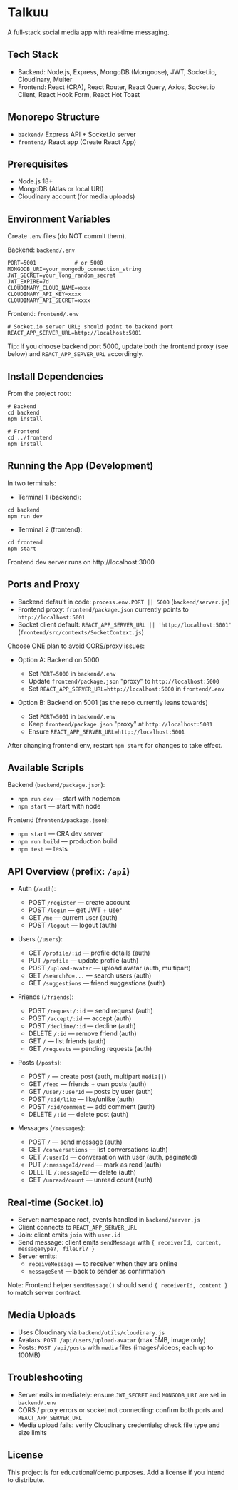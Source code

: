 # Talkuu

A full‑stack social media app with real‑time messaging.

## Tech Stack

- Backend: Node.js, Express, MongoDB (Mongoose), JWT, Socket.io, Cloudinary, Multer
- Frontend: React (CRA), React Router, React Query, Axios, Socket.io Client, React Hook Form, React Hot Toast

## Monorepo Structure

- `backend/` Express API + Socket.io server
- `frontend/` React app (Create React App)

## Prerequisites

- Node.js 18+
- MongoDB (Atlas or local URI)
- Cloudinary account (for media uploads)

## Environment Variables

Create `.env` files (do NOT commit them).

Backend: `backend/.env`

```
PORT=5001            # or 5000
MONGODB_URI=your_mongodb_connection_string
JWT_SECRET=your_long_random_secret
JWT_EXPIRE=7d
CLOUDINARY_CLOUD_NAME=xxxx
CLOUDINARY_API_KEY=xxxx
CLOUDINARY_API_SECRET=xxxx
```

Frontend: `frontend/.env`

```
# Socket.io server URL; should point to backend port
REACT_APP_SERVER_URL=http://localhost:5001
```

Tip: If you choose backend port 5000, update both the frontend proxy (see below) and `REACT_APP_SERVER_URL` accordingly.

## Install Dependencies

From the project root:

```
# Backend
cd backend
npm install

# Frontend
cd ../frontend
npm install
```

## Running the App (Development)

In two terminals:

- Terminal 1 (backend):

```
cd backend
npm run dev
```

- Terminal 2 (frontend):

```
cd frontend
npm start
```

Frontend dev server runs on http://localhost:3000

## Ports and Proxy

- Backend default in code: `process.env.PORT || 5000` (`backend/server.js`)
- Frontend proxy: `frontend/package.json` currently points to `http://localhost:5001`
- Socket client default: `REACT_APP_SERVER_URL || 'http://localhost:5001'` (`frontend/src/contexts/SocketContext.js`)

Choose ONE plan to avoid CORS/proxy issues:

- Option A: Backend on 5000
  - Set `PORT=5000` in `backend/.env`
  - Update `frontend/package.json` "proxy" to `http://localhost:5000`
  - Set `REACT_APP_SERVER_URL=http://localhost:5000` in `frontend/.env`

- Option B: Backend on 5001 (as the repo currently leans towards)
  - Set `PORT=5001` in `backend/.env`
  - Keep `frontend/package.json` "proxy" at `http://localhost:5001`
  - Ensure `REACT_APP_SERVER_URL=http://localhost:5001`

After changing frontend env, restart `npm start` for changes to take effect.

## Available Scripts

Backend (`backend/package.json`):
- `npm run dev` — start with nodemon
- `npm start` — start with node

Frontend (`frontend/package.json`):
- `npm start` — CRA dev server
- `npm run build` — production build
- `npm test` — tests

## API Overview (prefix: `/api`)

- Auth (`/auth`):
  - POST `/register` — create account
  - POST `/login` — get JWT + user
  - GET `/me` — current user (auth)
  - POST `/logout` — logout (auth)

- Users (`/users`):
  - GET `/profile/:id` — profile details (auth)
  - PUT `/profile` — update profile (auth)
  - POST `/upload-avatar` — upload avatar (auth, multipart)
  - GET `/search?q=...` — search users (auth)
  - GET `/suggestions` — friend suggestions (auth)

- Friends (`/friends`):
  - POST `/request/:id` — send request (auth)
  - POST `/accept/:id` — accept (auth)
  - POST `/decline/:id` — decline (auth)
  - DELETE `/:id` — remove friend (auth)
  - GET `/` — list friends (auth)
  - GET `/requests` — pending requests (auth)

- Posts (`/posts`):
  - POST `/` — create post (auth, multipart `media[]`)
  - GET `/feed` — friends + own posts (auth)
  - GET `/user/:userId` — posts by user (auth)
  - POST `/:id/like` — like/unlike (auth)
  - POST `/:id/comment` — add comment (auth)
  - DELETE `/:id` — delete post (auth)

- Messages (`/messages`):
  - POST `/` — send message (auth)
  - GET `/conversations` — list conversations (auth)
  - GET `/:userId` — conversation with user (auth, paginated)
  - PUT `/:messageId/read` — mark as read (auth)
  - DELETE `/:messageId` — delete (auth)
  - GET `/unread/count` — unread count (auth)

## Real‑time (Socket.io)

- Server: namespace root, events handled in `backend/server.js`
- Client connects to `REACT_APP_SERVER_URL`
- Join: client emits `join` with `user.id`
- Send message: client emits `sendMessage` with `{ receiverId, content, messageType?, fileUrl? }`
- Server emits:
  - `receiveMessage` — to receiver when they are online
  - `messageSent` — back to sender as confirmation

Note: Frontend helper `sendMessage()` should send `{ receiverId, content }` to match server contract.

## Media Uploads

- Uses Cloudinary via `backend/utils/cloudinary.js`
- Avatars: `POST /api/users/upload-avatar` (max 5MB, image only)
- Posts: `POST /api/posts` with `media` files (images/videos; each up to 100MB)

## Troubleshooting

- Server exits immediately: ensure `JWT_SECRET` and `MONGODB_URI` are set in `backend/.env`
- CORS / proxy errors or socket not connecting: confirm both ports and `REACT_APP_SERVER_URL`
- Media upload fails: verify Cloudinary credentials; check file type and size limits

## License

This project is for educational/demo purposes. Add a license if you intend to distribute.
